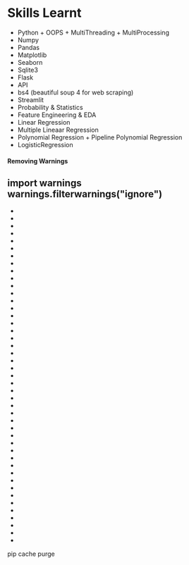 # Skills Learnt
-  Python + OOPS + MultiThreading + MultiProcessing
-  Numpy
-  Pandas
-  Matplotlib
-  Seaborn
-  Sqlite3
-  Flask
-  API
-  bs4 (beautiful soup 4 for web scraping)
-  Streamlit
-  Probability & Statistics
-  Feature Engineering & EDA
-  Linear Regression 
-  Multiple Lineaar Regression
-  Polynomial Regression + Pipeline Polynomial Regression
-  LogisticRegression
#### Removing Warnings
import warnings
warnings.filterwarnings("ignore")
-  
-  
-  
-  
-  
-  
-  
-  
-  
-  
-  
-  
-  
-  
-  
-  
-  
-  
-  
-  
-  
-  
- 
-  
-  
-  
-  
-  
-  
-  
-  
-  
-  
-  
-  
-  
-  
-  
-  
-  
-  
-  
-  
-  
-  
-  

pip cache purge